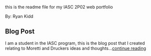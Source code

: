  

this is the readme file for my IASC 2P02 web portfolio 

By: Ryan Kidd 


## Blog Post
I am a student in the IASC program, this is the blog post that I created relating to Moretti and Druckers ideas and thoughts...[continue reading](Blog)
